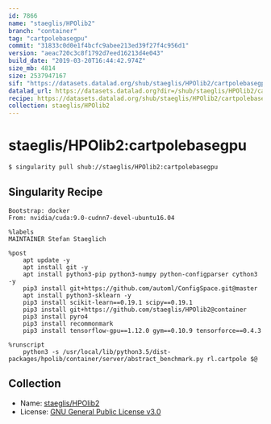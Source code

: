 ```yaml
---
id: 7866
name: "staeglis/HPOlib2"
branch: "container"
tag: "cartpolebasegpu"
commit: "31833c0d0e1f4bcfc9abee213ed39f27f4c956d1"
version: "aeac720c3c8f1792d7eed16213d4e043"
build_date: "2019-03-20T16:44:42.974Z"
size_mb: 4814
size: 2537947167
sif: "https://datasets.datalad.org/shub/staeglis/HPOlib2/cartpolebasegpu/2019-03-20-31833c0d-aeac720c/aeac720c3c8f1792d7eed16213d4e043.simg"
datalad_url: https://datasets.datalad.org?dir=/shub/staeglis/HPOlib2/cartpolebasegpu/2019-03-20-31833c0d-aeac720c/
recipe: https://datasets.datalad.org/shub/staeglis/HPOlib2/cartpolebasegpu/2019-03-20-31833c0d-aeac720c/Singularity
collection: staeglis/HPOlib2
---
```


# staeglis/HPOlib2:cartpolebasegpu

```bash
$ singularity pull shub://staeglis/HPOlib2:cartpolebasegpu
```

## Singularity Recipe

```singularity
Bootstrap: docker
From: nvidia/cuda:9.0-cudnn7-devel-ubuntu16.04

%labels
MAINTAINER Stefan Staeglich

%post
    apt update -y
    apt install git -y
    apt install python3-pip python3-numpy python-configparser cython3 -y
    pip3 install git+https://github.com/automl/ConfigSpace.git@master
    apt install python3-sklearn -y
    pip3 install scikit-learn==0.19.1 scipy==0.19.1
    pip3 install git+https://github.com/staeglis/HPOlib2@container
    pip3 install pyro4
    pip3 install recommonmark
    pip3 install tensorflow-gpu==1.12.0 gym==0.10.9 tensorforce==0.4.3

%runscript
    python3 -s /usr/local/lib/python3.5/dist-packages/hpolib/container/server/abstract_benchmark.py rl.cartpole $@
```

## Collection

 - Name: [staeglis/HPOlib2](https://github.com/staeglis/HPOlib2)
 - License: [GNU General Public License v3.0](https://api.github.com/licenses/gpl-3.0)

